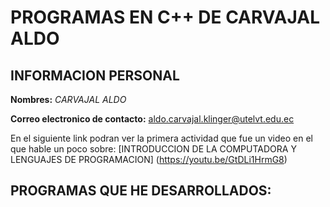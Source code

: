 # **PROGRAMAS EN C++ DE CARVAJAL ALDO**

## **INFORMACION PERSONAL**

**Nombres:** *CARVAJAL ALDO*

**Correo electronico de contacto:** aldo.carvajal.klinger@utelvt.edu.ec

En el siguiente link podran ver la primera actividad que fue un video en el que hable un poco sobre: [INTRODUCCION DE LA COMPUTADORA Y LENGUAJES DE PROGRAMACION] (https://youtu.be/GtDLi1HrmG8)

## **PROGRAMAS QUE HE  DESARROLLADOS:**
